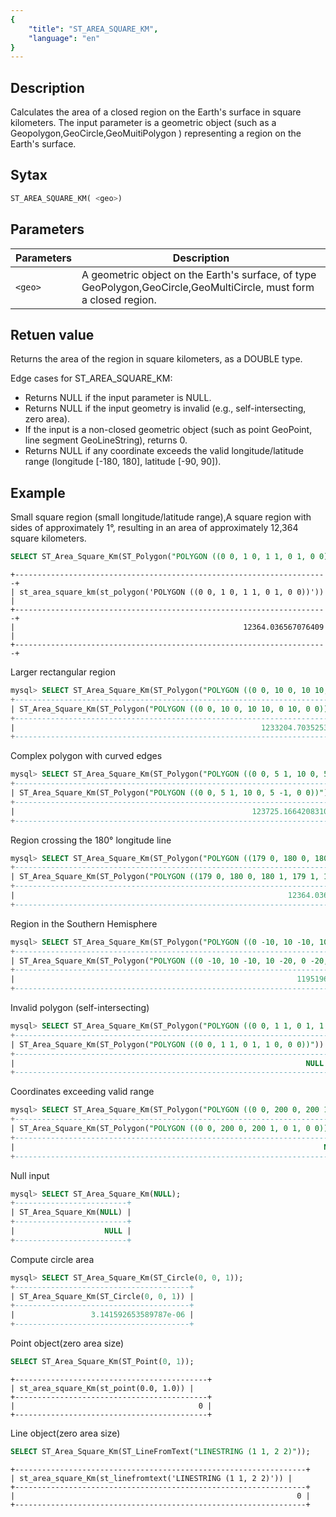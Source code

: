 ```yaml
---
{
    "title": "ST_AREA_SQUARE_KM",
    "language": "en"
}
---
```


<!-- 
Licensed to the Apache Software Foundation (ASF) under one
or more contributor license agreements.  See the NOTICE file
distributed with this work for additional information
regarding copyright ownership.  The ASF licenses this file
to you under the Apache License, Version 2.0 (the
"License"); you may not use this file except in compliance
with the License.  You may obtain a copy of the License at

  http://www.apache.org/licenses/LICENSE-2.0

Unless required by applicable law or agreed to in writing,
software distributed under the License is distributed on an
"AS IS" BASIS, WITHOUT WARRANTIES OR CONDITIONS OF ANY
KIND, either express or implied.  See the License for the
specific language governing permissions and limitations
under the License.
-->

## Description

Calculates the area of a closed region on the Earth's surface in square kilometers. The input parameter is a geometric object (such as a Geopolygon,GeoCircle,GeoMuitiPolygon ) representing a region on the Earth's surface.



## Sytax

```sql
ST_AREA_SQUARE_KM( <geo>)
```
## Parameters

| Parameters | Description     |
| -- |--------|
| `<geo>` | A geometric object on the Earth's surface, of type GeoPolygon,GeoCircle,GeoMultiCircle, must form a closed region.|

## Retuen value

Returns the area of the region in square kilometers, as a DOUBLE type.

Edge cases for ST_AREA_SQUARE_KM:

- Returns NULL if the input parameter is NULL.
- Returns NULL if the input geometry is invalid (e.g., self-intersecting, zero area).
- If the input is a non-closed geometric object (such as point GeoPoint, line segment GeoLineString), returns 0.
- Returns NULL if any coordinate exceeds the valid longitude/latitude range (longitude [-180, 180], latitude [-90, 90]).

## Example

Small square region (small longitude/latitude range),A square region with sides of approximately 1°, resulting in an area of approximately 12,364 square kilometers.

```sql
SELECT ST_Area_Square_Km(ST_Polygon("POLYGON ((0 0, 1 0, 1 1, 0 1, 0 0))"));
```

```text
+----------------------------------------------------------------------+
| st_area_square_km(st_polygon('POLYGON ((0 0, 1 0, 1 1, 0 1, 0 0))')) |
+----------------------------------------------------------------------+
|                                                   12364.036567076409 |
+----------------------------------------------------------------------+
```

Larger rectangular region

```sql
mysql> SELECT ST_Area_Square_Km(ST_Polygon("POLYGON ((0 0, 10 0, 10 10, 0 10, 0 0))"));
+--------------------------------------------------------------------------+
| ST_Area_Square_Km(ST_Polygon("POLYGON ((0 0, 10 0, 10 10, 0 10, 0 0))")) |
+--------------------------------------------------------------------------+
|                                                       1233204.7035253085 |
+--------------------------------------------------------------------------+

```

Complex polygon with curved edges

```sql
mysql> SELECT ST_Area_Square_Km(ST_Polygon("POLYGON ((0 0, 5 1, 10 0, 5 -1, 0 0))"));
+------------------------------------------------------------------------+
| ST_Area_Square_Km(ST_Polygon("POLYGON ((0 0, 5 1, 10 0, 5 -1, 0 0))")) |
+------------------------------------------------------------------------+
|                                                     123725.16642083102 |
+------------------------------------------------------------------------+
```

Region crossing the 180° longitude line

```sql
mysql> SELECT ST_Area_Square_Km(ST_Polygon("POLYGON ((179 0, 180 0, 180 1, 179 1, 179 0))"));
+--------------------------------------------------------------------------------+
| ST_Area_Square_Km(ST_Polygon("POLYGON ((179 0, 180 0, 180 1, 179 1, 179 0))")) |
+--------------------------------------------------------------------------------+
|                                                             12364.036567076282 |
+--------------------------------------------------------------------------------+
```

Region in the Southern Hemisphere

```sql
mysql> SELECT ST_Area_Square_Km(ST_Polygon("POLYGON ((0 -10, 10 -10, 10 -20, 0 -20, 0 -10))"));
+----------------------------------------------------------------------------------+
| ST_Area_Square_Km(ST_Polygon("POLYGON ((0 -10, 10 -10, 10 -20, 0 -20, 0 -10))")) |
+----------------------------------------------------------------------------------+
|                                                               1195196.6541230455 |
+----------------------------------------------------------------------------------+
```

 Invalid polygon (self-intersecting)

```sql
mysql> SELECT ST_Area_Square_Km(ST_Polygon("POLYGON ((0 0, 1 1, 0 1, 1 0, 0 0))"));
+----------------------------------------------------------------------+
| ST_Area_Square_Km(ST_Polygon("POLYGON ((0 0, 1 1, 0 1, 1 0, 0 0))")) |
+----------------------------------------------------------------------+
|                                                                 NULL |
+----------------------------------------------------------------------+
```

Coordinates exceeding valid range

```sql
mysql> SELECT ST_Area_Square_Km(ST_Polygon("POLYGON ((0 0, 200 0, 200 1, 0 1, 0 0))"));
+--------------------------------------------------------------------------+
| ST_Area_Square_Km(ST_Polygon("POLYGON ((0 0, 200 0, 200 1, 0 1, 0 0))")) |
+--------------------------------------------------------------------------+
|                                                                     NULL |
+--------------------------------------------------------------------------+
```

 Null input

```sql
mysql> SELECT ST_Area_Square_Km(NULL);
+-------------------------+
| ST_Area_Square_Km(NULL) |
+-------------------------+
|                    NULL |
+-------------------------+
```


Compute circle area

```sql
mysql> SELECT ST_Area_Square_Km(ST_Circle(0, 0, 1));
+---------------------------------------+
| ST_Area_Square_Km(ST_Circle(0, 0, 1)) |
+---------------------------------------+
|                 3.141592653589787e-06 |
+---------------------------------------+

```

Point object(zero area size)

```sql
SELECT ST_Area_Square_Km(ST_Point(0, 1));
```

```text
+-------------------------------------------+
| st_area_square_Km(st_point(0.0, 1.0)) |
+-------------------------------------------+
|                                         0 |
+-------------------------------------------+
```

Line object(zero area size)

```sql
SELECT ST_Area_Square_Km(ST_LineFromText("LINESTRING (1 1, 2 2)"));
```

```text
+-----------------------------------------------------------------+
| st_area_square_Km(st_linefromtext('LINESTRING (1 1, 2 2)')) |
+-----------------------------------------------------------------+
|                                                               0 |
+-----------------------------------------------------------------+
```

